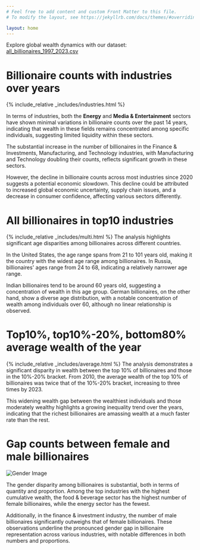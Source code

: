 ```yaml
---
# Feel free to add content and custom Front Matter to this file.
# To modify the layout, see https://jekyllrb.com/docs/themes/#overriding-theme-defaults

layout: home
---
```

Explore global wealth dynamics with our dataset: [all_billionaires_1997_2023.csv](https://www.kaggle.com/datasets/guillemservera/forbes-billionaires-1997-2023)

# Billionaire counts with industries over years
{% include_relative _includes/industries.html %}

In terms of industries, both the **Energy** and **Media & Entertainment** sectors have shown minimal variations in billionaire counts over the past 14 years, indicating that wealth in these fields remains concentrated among specific individuals, suggesting limited liquidity within these sectors. 

The substantial increase in the number of billionaires in the Finance & Investments, Manufacturing, and Technology industries, with Manufacturing and Technology doubling their counts, reflects significant growth in these sectors.

However, the decline in billionaire counts across most industries since 2020 suggests a potential economic slowdown. This decline could be attributed to increased global economic uncertainty, supply chain issues, and a decrease in consumer confidence, affecting various sectors differently.

# All billionaires in top10 industries
{% include_relative _includes/multi.html %}
The analysis highlights significant age disparities among billionaires across different countries. 

In the United States, the age range spans from 21 to 101 years old, making it the country with the widest age range among billionaires. In Russia, billionaires' ages range from 24 to 68, indicating a relatively narrower age range.

Indian billionaires tend to be around 60 years old, suggesting a concentration of wealth in this age group. German billionaires, on the other hand, show a diverse age distribution, with a notable concentration of wealth among individuals over 60, although no linear relationship is observed. 

# Top10%, top10%-20%, bottom80% average wealth of the year
{% include_relative _includes/average.html %}
The analysis demonstrates a significant disparity in wealth between the top 10% of billionaires and those in the 10%-20% bracket. From 2010, the average wealth of the top 10% of billionaires was twice that of the 10%-20% bracket, increasing to three times by 2023. 

This widening wealth gap between the wealthiest individuals and those moderately wealthy highlights a growing inequality trend over the years, indicating that the richest billionaires are amassing wealth at a much faster rate than the rest.

# Gap counts between female and male billionaires
![Gender Image](https://github.com/aus21xjw/aus21xjw.github.io/blob/main/main/gender.png)

The gender disparity among billionaires is substantial, both in terms of quantity and proportion. Among the top industries with the highest cumulative wealth, the food & beverage sector has the highest number of female billionaires, while the energy sector has the fewest. 

Additionally, in the finance & investment industry, the number of male billionaires significantly outweighs that of female billionaires. These observations underline the pronounced gender gap in billionaire representation across various industries, with notable differences in both numbers and proportions.

